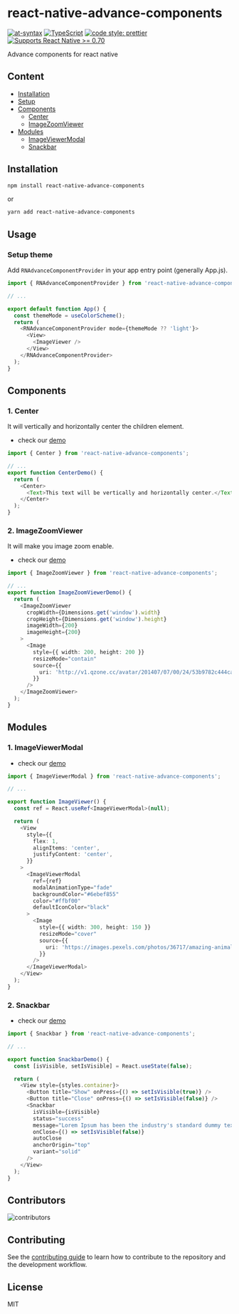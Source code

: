 # react-native-advance-components

[![at-syntax](https://img.shields.io/circleci/build/github/at-syntax/react-native-advance-components?logo=circleci&token=9e1f8a230311e7f8e7a8b2e5314e10f9f79ca34c)](https://circleci.com/gh/at-syntax/react-native-advance-components)
[![TypeScript](https://img.shields.io/badge/made%20with-typescript-blue?logo=typescript&logoColor=white)](https://www.typescriptlang.org/)
[![code style: prettier](https://img.shields.io/badge/code_style-prettier-f8bc45?logo=prettier&logoColor=F7BA3E)](https://github.com/prettier/prettier)
[![Supports React Native >= 0.70](https://img.shields.io/badge/react%20native-%3E%3D%200.70-lightgrey?logo=react&logoColor=61DAFB)](https://github.com/facebook/react-native)

Advance components for react native

## Content

- [Installation](#installation)
- [Setup](#setup-theme)
- [Components](#components)
  - [Center](#1-center)
  - [ImageZoomViewer](#2-imagezoomviewer)
- [Modules](#modules)
  - [ImageViewerModal](#1-imageviewermodal)
  - [Snackbar](#2-snackbar)

## Installation

```sh
npm install react-native-advance-components
```

or

```sh
yarn add react-native-advance-components
```

## Usage

### Setup theme

Add `RNAdvanceComponentProvider` in your app entry point (generally App.js).

```ts
import { RNAdvanceComponentProvider } from 'react-native-advance-components';

// ...

export default function App() {
  const themeMode = useColorScheme();
  return (
    <RNAdvanceComponentProvider mode={themeMode ?? 'light'}>
      <View>
        <ImageViewer />
      </View>
    </RNAdvanceComponentProvider>
  );
}
```

## Components

### 1. Center

It will vertically and horizontally center the children element.

- check our [demo](https://snack.expo.dev/@saikat737/center-component/?target=_blank)

```ts
import { Center } from 'react-native-advance-components';

// ...
export function CenterDemo() {
  return (
    <Center>
      <Text>This text will be vertically and horizontally center.</Text>
    </Center>
  );
}
```

### 2. ImageZoomViewer

It will make you image zoom enable.

- check our [demo](https://snack.expo.dev/@saikat737/imagezoomviewer-component/?target=_blank)

```ts
import { ImageZoomViewer } from 'react-native-advance-components';

// ...
export function ImageZoomViewerDemo() {
  return (
    <ImageZoomViewer
      cropWidth={Dimensions.get('window').width}
      cropHeight={Dimensions.get('window').height}
      imageWidth={200}
      imageHeight={200}
    >
      <Image
        style={{ width: 200, height: 200 }}
        resizeMode="contain"
        source={{
          uri: 'http://v1.qzone.cc/avatar/201407/07/00/24/53b9782c444ca987.jpg!200x200.jpg',
        }}
      />
    </ImageZoomViewer>
  );
}
```

## Modules

### 1. ImageViewerModal

- check our [demo](https://snack.expo.dev/@saikat737/imageviewermodal/?target=_blank)

```ts
import { ImageViewerModal } from 'react-native-advance-components';

// ...

export function ImageViewer() {
  const ref = React.useRef<ImageViewerModal>(null);

  return (
    <View
      style={{
        flex: 1,
        alignItems: 'center',
        justifyContent: 'center',
      }}
    >
      <ImageViewerModal
        ref={ref}
        modalAnimationType="fade"
        backgroundColor="#6ebef855"
        color="#ffbf00"
        defaultIconColor="black"
      >
        <Image
          style={{ width: 300, height: 150 }}
          resizeMode="cover"
          source={{
            uri: 'https://images.pexels.com/photos/36717/amazing-animal-beautiful-beautifull.jpg',
          }}
        />
      </ImageViewerModal>
    </View>
  );
}
```

### 2. Snackbar

- check our [demo](https://snack.expo.dev/@saikat737/snackbar/?target=_blank)

```ts
import { Snackbar } from 'react-native-advance-components';

// ...

export function SnackbarDemo() {
  const [isVisible, setIsVisible] = React.useState(false);

  return (
    <View style={styles.container}>
      <Button title="Show" onPress={() => setIsVisible(true)} />
      <Button title="Close" onPress={() => setIsVisible(false)} />
      <Snackbar
        isVisible={isVisible}
        status="success"
        message="Lorem Ipsum has been the industry's standard dummy text ever since the 1500s, when an unknown printer took a galley of type."
        onClose={() => setIsVisible(false)}
        autoClose
        anchorOrigin="top"
        variant="solid"
      />
    </View>
  );
}
```

## Contributors

![contributors](https://contrib.rocks/image?repo=at-syntax/react-native-advance-components)

## Contributing

See the [contributing guide](CONTRIBUTING.md) to learn how to contribute to the repository and the development workflow.

## License

MIT
